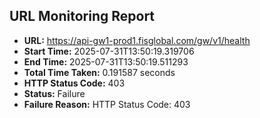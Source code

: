 ## URL Monitoring Report

- **URL:** https://api-gw1-prod1.fisglobal.com/gw/v1/health
- **Start Time:** 2025-07-31T13:50:19.319706
- **End Time:** 2025-07-31T13:50:19.511293
- **Total Time Taken:** 0.191587 seconds
- **HTTP Status Code:** 403
- **Status:** Failure
- **Failure Reason:** HTTP Status Code: 403
